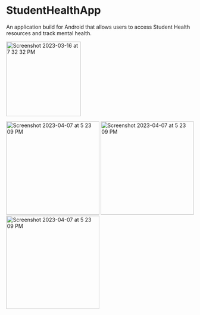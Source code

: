 # StudentHealthApp
An application build for Android that allows users to access Student Health resources and track mental health. 

<img width="200" alt="Screenshot 2023-03-16 at 7 32 32 PM" src="https://user-images.githubusercontent.com/75393933/230697208-bdfce1fd-1132-4b4c-9d1a-44e90280b3ed.png">

<img width="250" alt="Screenshot 2023-04-07 at 5 23 09 PM" src="https://user-images.githubusercontent.com/75393933/230692667-690ae0a8-d690-416f-ac74-ed1e0c8ecfe6.png">   <img width="250" alt="Screenshot 2023-04-07 at 5 23 09 PM" src="https://user-images.githubusercontent.com/75393933/230692698-08e32924-ea3c-4a7a-86a0-8a64ec35d3f9.png"> <img width="250" alt="Screenshot 2023-04-07 at 5 23 09 PM" src="https://user-images.githubusercontent.com/75393933/230696520-94f3c0f8-7461-4a9c-9205-01c730367ff6.png">
